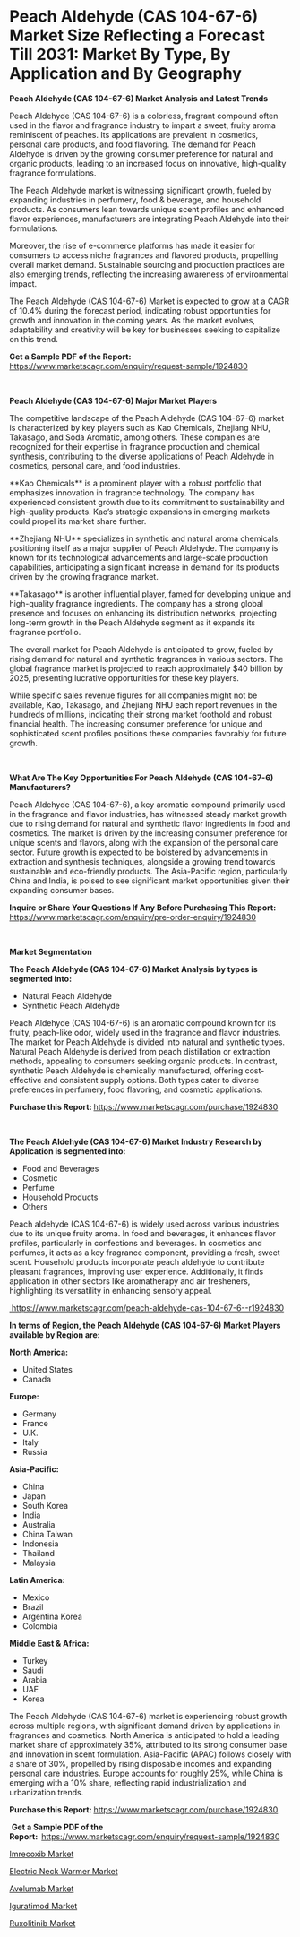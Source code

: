 <p><h1>Peach Aldehyde (CAS 104-67-6) Market Size Reflecting a Forecast Till 2031: Market By Type, By Application and By Geography</h1></p><p><strong>Peach Aldehyde (CAS 104-67-6) Market Analysis and Latest Trends</strong></p>
<p><p>Peach Aldehyde (CAS 104-67-6) is a colorless, fragrant compound often used in the flavor and fragrance industry to impart a sweet, fruity aroma reminiscent of peaches. Its applications are prevalent in cosmetics, personal care products, and food flavoring. The demand for Peach Aldehyde is driven by the growing consumer preference for natural and organic products, leading to an increased focus on innovative, high-quality fragrance formulations.</p><p>The Peach Aldehyde market is witnessing significant growth, fueled by expanding industries in perfumery, food & beverage, and household products. As consumers lean towards unique scent profiles and enhanced flavor experiences, manufacturers are integrating Peach Aldehyde into their formulations. </p><p>Moreover, the rise of e-commerce platforms has made it easier for consumers to access niche fragrances and flavored products, propelling overall market demand. Sustainable sourcing and production practices are also emerging trends, reflecting the increasing awareness of environmental impact.</p><p>The Peach Aldehyde (CAS 104-67-6) Market is expected to grow at a CAGR of 10.4% during the forecast period, indicating robust opportunities for growth and innovation in the coming years. As the market evolves, adaptability and creativity will be key for businesses seeking to capitalize on this trend.</p></p>
<p><strong>Get a Sample PDF of the Report:&nbsp;</strong> <a href="https://www.marketscagr.com/enquiry/request-sample/1924830?utm_campaign=1739&utm_medium=2&utm_source=Github&utm_content=ia&utm_term=24102024&utm_id=peach-aldehyde-cas-104-67-6">https://www.marketscagr.com/enquiry/request-sample/1924830</a></p>
<p>&nbsp;</p>
<p><strong>Peach Aldehyde (CAS 104-67-6) Major Market Players</strong></p>
<p><p>The competitive landscape of the Peach Aldehyde (CAS 104-67-6) market is characterized by key players such as Kao Chemicals, Zhejiang NHU, Takasago, and Soda Aromatic, among others. These companies are recognized for their expertise in fragrance production and chemical synthesis, contributing to the diverse applications of Peach Aldehyde in cosmetics, personal care, and food industries.</p><p>**Kao Chemicals** is a prominent player with a robust portfolio that emphasizes innovation in fragrance technology. The company has experienced consistent growth due to its commitment to sustainability and high-quality products. Kao’s strategic expansions in emerging markets could propel its market share further.</p><p>**Zhejiang NHU** specializes in synthetic and natural aroma chemicals, positioning itself as a major supplier of Peach Aldehyde. The company is known for its technological advancements and large-scale production capabilities, anticipating a significant increase in demand for its products driven by the growing fragrance market.</p><p>**Takasago** is another influential player, famed for developing unique and high-quality fragrance ingredients. The company has a strong global presence and focuses on enhancing its distribution networks, projecting long-term growth in the Peach Aldehyde segment as it expands its fragrance portfolio.</p><p>The overall market for Peach Aldehyde is anticipated to grow, fueled by rising demand for natural and synthetic fragrances in various sectors. The global fragrance market is projected to reach approximately $40 billion by 2025, presenting lucrative opportunities for these key players. </p><p>While specific sales revenue figures for all companies might not be available, Kao, Takasago, and Zhejiang NHU each report revenues in the hundreds of millions, indicating their strong market foothold and robust financial health. The increasing consumer preference for unique and sophisticated scent profiles positions these companies favorably for future growth.</p></p>
<p>&nbsp;</p>
<p><strong>What Are The Key Opportunities For Peach Aldehyde (CAS 104-67-6) Manufacturers?</strong></p>
<p><p>Peach Aldehyde (CAS 104-67-6), a key aromatic compound primarily used in the fragrance and flavor industries, has witnessed steady market growth due to rising demand for natural and synthetic flavor ingredients in food and cosmetics. The market is driven by the increasing consumer preference for unique scents and flavors, along with the expansion of the personal care sector. Future growth is expected to be bolstered by advancements in extraction and synthesis techniques, alongside a growing trend towards sustainable and eco-friendly products. The Asia-Pacific region, particularly China and India, is poised to see significant market opportunities given their expanding consumer bases.</p></p>
<p><strong>Inquire or Share Your Questions If Any Before Purchasing This Report:</strong> <a href="https://www.marketscagr.com/enquiry/pre-order-enquiry/1924830?utm_campaign=1739&utm_medium=2&utm_source=Github&utm_content=ia&utm_term=24102024&utm_id=peach-aldehyde-cas-104-67-6">https://www.marketscagr.com/enquiry/pre-order-enquiry/1924830</a></p>
<p>&nbsp;</p>
<p><strong>Market Segmentation</strong></p>
<p><strong>The Peach Aldehyde (CAS 104-67-6) Market Analysis by types is segmented into:</strong></p>
<p><ul><li>Natural Peach Aldehyde</li><li>Synthetic Peach Aldehyde</li></ul></p>
<p><p>Peach Aldehyde (CAS 104-67-6) is an aromatic compound known for its fruity, peach-like odor, widely used in the fragrance and flavor industries. The market for Peach Aldehyde is divided into natural and synthetic types. Natural Peach Aldehyde is derived from peach distillation or extraction methods, appealing to consumers seeking organic products. In contrast, synthetic Peach Aldehyde is chemically manufactured, offering cost-effective and consistent supply options. Both types cater to diverse preferences in perfumery, food flavoring, and cosmetic applications.</p></p>
<p><strong>Purchase this Report:&nbsp;</strong><a href="https://www.marketscagr.com/purchase/1924830?utm_campaign=1739&utm_medium=2&utm_source=Github&utm_content=ia&utm_term=24102024&utm_id=peach-aldehyde-cas-104-67-6">https://www.marketscagr.com/purchase/1924830</a></p>
<p>&nbsp;</p>
<p><strong>The Peach Aldehyde (CAS 104-67-6) Market Industry Research by Application is segmented into:</strong></p>
<p><ul><li>Food and Beverages</li><li>Cosmetic</li><li>Perfume</li><li>Household Products</li><li>Others</li></ul></p>
<p><p>Peach aldehyde (CAS 104-67-6) is widely used across various industries due to its unique fruity aroma. In food and beverages, it enhances flavor profiles, particularly in confections and beverages. In cosmetics and perfumes, it acts as a key fragrance component, providing a fresh, sweet scent. Household products incorporate peach aldehyde to contribute pleasant fragrances, improving user experience. Additionally, it finds application in other sectors like aromatherapy and air fresheners, highlighting its versatility in enhancing sensory appeal.</p></p>
<p><a href="https://www.marketscagr.com/peach-aldehyde-cas-104-67-6--r1924830?utm_campaign=1739&utm_medium=2&utm_source=Github&utm_content=ia&utm_term=24102024&utm_id=peach-aldehyde-cas-104-67-6">&nbsp;https://www.marketscagr.com/peach-aldehyde-cas-104-67-6--r1924830</a></p>
<p><strong>In terms of Region, the Peach Aldehyde (CAS 104-67-6) Market Players available by Region are:</strong></p>
<p>
    <p> <strong> North America: </strong>
        <ul>
            <li>United States</li>
            <li>Canada</li>
        </ul>
        </p> 
    <p> <strong> Europe: </strong>
        <ul>
            <li>Germany</li>
            <li>France</li>
            <li>U.K.</li>
            <li>Italy</li>
            <li>Russia</li>
        </ul>
        </p> 
    <p> <strong> Asia-Pacific: </strong>
        <ul>
            <li>China</li>
            <li>Japan</li>
            <li>South Korea</li>
            <li>India</li>
            <li>Australia</li>
            <li>China Taiwan</li>
            <li>Indonesia</li>
            <li>Thailand</li>
            <li>Malaysia</li>
        </ul>
        </p> 
    <p> <strong> Latin America: </strong>
        <ul>
            <li>Mexico</li>
            <li>Brazil</li>
            <li>Argentina Korea</li>
            <li>Colombia</li>
        </ul>
        </p> 
    <p> <strong> Middle East & Africa: </strong>
        <ul>
            <li>Turkey</li>
            <li>Saudi</li>
            <li>Arabia</li>
            <li>UAE</li>
            <li>Korea</li>
        </ul>
    </p>
    </p>
<p><p>The Peach Aldehyde (CAS 104-67-6) market is experiencing robust growth across multiple regions, with significant demand driven by applications in fragrances and cosmetics. North America is anticipated to hold a leading market share of approximately 35%, attributed to its strong consumer base and innovation in scent formulation. Asia-Pacific (APAC) follows closely with a share of 30%, propelled by rising disposable incomes and expanding personal care industries. Europe accounts for roughly 25%, while China is emerging with a 10% share, reflecting rapid industrialization and urbanization trends.</p></p>
<p><strong>Purchase this Report: </strong><a href="https://www.marketscagr.com/purchase/1924830?utm_campaign=1739&utm_medium=2&utm_source=Github&utm_content=ia&utm_term=24102024&utm_id=peach-aldehyde-cas-104-67-6">https://www.marketscagr.com/purchase/1924830</a></p>
<p>&nbsp;<strong>Get a Sample PDF of the Report:&nbsp;&nbsp;</strong><a href="https://www.marketscagr.com/enquiry/request-sample/1924830?utm_campaign=1739&utm_medium=2&utm_source=Github&utm_content=ia&utm_term=24102024&utm_id=peach-aldehyde-cas-104-67-6">https://www.marketscagr.com/enquiry/request-sample/1924830</a></p>
<p><strong></strong></p>
<p><p><a href="https://www.linkedin.com/pulse/trends-global-imrecoxib-market-forecast-analysis-2024-2031-h56ue?utm_campaign=1739&utm_medium=2&utm_source=Github&utm_content=ia&utm_term=24102024&utm_id=peach-aldehyde-cas-104-67-6">Imrecoxib Market</a></p><p><a href="https://www.linkedin.com/pulse/electric-neck-warmer-market-global-insights-sales-trends-ozxue?utm_campaign=1739&utm_medium=2&utm_source=Github&utm_content=ia&utm_term=24102024&utm_id=peach-aldehyde-cas-104-67-6">Electric Neck Warmer Market</a></p><p><a href="https://www.linkedin.com/pulse/comprehensive-avelumab-market-report-regional-analysis-growth-1vjoe?utm_campaign=1739&utm_medium=2&utm_source=Github&utm_content=ia&utm_term=24102024&utm_id=peach-aldehyde-cas-104-67-6">Avelumab Market</a></p><p><a href="https://www.linkedin.com/pulse/global-iguratimod-market-landscape-future-trends-strategic-rzfzc?utm_campaign=1739&utm_medium=2&utm_source=Github&utm_content=ia&utm_term=24102024&utm_id=peach-aldehyde-cas-104-67-6">Iguratimod Market</a></p><p><a href="https://www.linkedin.com/pulse/analyzing-global-ruxolitinib-market-growth-prospects-future-jjw4c?utm_campaign=1739&utm_medium=2&utm_source=Github&utm_content=ia&utm_term=24102024&utm_id=peach-aldehyde-cas-104-67-6">Ruxolitinib Market</a></p></p>